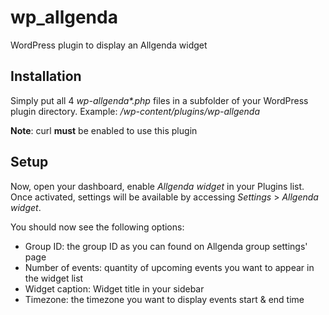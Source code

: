 wp_allgenda
===========

WordPress plugin to display an Allgenda widget

Installation
------------

Simply put all 4 _wp-allgenda*.php_ files in a subfolder of your WordPress plugin directory.
Example: _/wp-content/plugins/wp-allgenda_

**Note**: curl **must** be enabled to use this plugin

Setup
-----

Now, open your dashboard, enable _Allgenda widget_ in your Plugins list. Once activated, settings will be available by accessing _Settings_ > _Allgenda widget_.

You should now see the following options:

* Group ID: the group ID as you can found on Allgenda group settings' page 
* Number of events: quantity of upcoming events you want to appear in the widget list
* Widget caption: Widget title in your sidebar
* Timezone: the timezone you want to display events start & end time